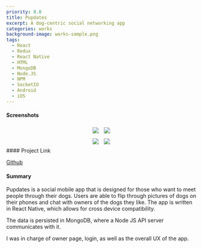 ```yaml
---
priority: 0.8
title: Pupdates
excerpt: A dog-centric social networking app
categories: works
background-image: works-sample.png
tags:
  - React
  - Redux
  - React Native
  - HTML
  - MongoDB
  - Node.JS
  - NPM
  - SocketIO
  - Android
  - iOS
---
```


#### Screenshots
<center>
<img style="margin:5px" src="{{ site.baseurl }}/images/pupdates_1.png"/>
<img style="margin:5px" src="{{ site.baseurl }}/images/pupdates_2.png"/><br>
<img style="margin:5px" src="{{ site.baseurl }}/images/pupdates_3.png"/>
<img style="margin:5px" src="{{ site.baseurl }}/images/pupdates_4.png"/>
</center>
#### Project Link

<a href="https://github.com/wtiffany/pupdates">Github</a>

#### Summary

Pupdates is a social mobile app that is designed for those who want to meet people through their dogs. Users are able to flip through pictures of dogs on their phones and chat with owners of the dogs they like. The app is written in React Native, which allows for cross device compatibility.

The data is persisted in MongoDB, where a Node JS API server communicates with it.

I was in charge of owner page, login, as well as the overall UX of the app.